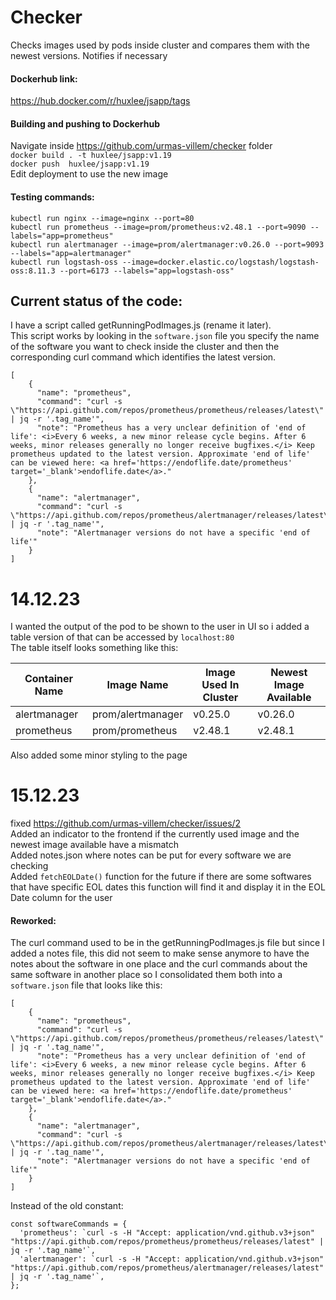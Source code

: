 # Checker

Checks images used by pods inside cluster and compares them with the newest versions. Notifies if necessary

#### Dockerhub link:
https://hub.docker.com/r/huxlee/jsapp/tags

#### Building and pushing to Dockerhub
Navigate inside https://github.com/urmas-villem/checker folder                                 
```docker build . -t huxlee/jsapp:v1.19```                            
```docker push  huxlee/jsapp:v1.19```                            
Edit deployment to use the new image                                  


#### Testing commands:
```kubectl run nginx --image=nginx --port=80```                    
```kubectl run prometheus --image=prom/prometheus:v2.48.1 --port=9090 --labels="app=prometheus"```                    
```kubectl run alertmanager --image=prom/alertmanager:v0.26.0 --port=9093 --labels="app=alertmanager"```    
```kubectl run logstash-oss --image=docker.elastic.co/logstash/logstash-oss:8.11.3 --port=6173 --labels="app=logstash-oss"```                           

## Current status of the code:

I have a script called getRunningPodImages.js (rename it later).                                      
This script works by looking in the ```software.json``` file you specify the name of the software you want to check inside the cluster and then the corresponding curl command which identifies the latest version.                                
```
[
    {
      "name": "prometheus",
      "command": "curl -s \"https://api.github.com/repos/prometheus/prometheus/releases/latest\" | jq -r '.tag_name'",
      "note": "Prometheus has a very unclear definition of 'end of life': <i>Every 6 weeks, a new minor release cycle begins. After 6 weeks, minor releases generally no longer receive bugfixes.</i> Keep prometheus updated to the latest version. Approximate 'end of life' can be viewed here: <a href='https://endoflife.date/prometheus' target='_blank'>endoflife.date</a>."
    },
    {
      "name": "alertmanager",
      "command": "curl -s \"https://api.github.com/repos/prometheus/alertmanager/releases/latest\" | jq -r '.tag_name'",
      "note": "Alertmanager versions do not have a specific 'end of life'"
    }
]
```                                                                 

# 14.12.23
I wanted the output of the pod to be shown to the user in UI so i added a table version of that can be accessed by ```localhost:80```                           
The table itself looks something like this:              

| Container Name | Image Name        | Image Used In Cluster | Newest Image Available |
|----------------|-------------------|----------------------|------------------------|
| alertmanager   | prom/alertmanager | v0.25.0              | v0.26.0                |
| prometheus     | prom/prometheus   | v2.48.1              | v2.48.1                | 

Also added some minor styling to the page                                        

# 15.12.23
fixed https://github.com/urmas-villem/checker/issues/2                 
Added an indicator to the frontend if the currently used image and the newest image available have a mismatch                         
Added notes.json where notes can be put for every software we are checking                                  
Added ```fetchEOLDate()``` function for the future if there are some softwares that have specific EOL dates this function will find it and display it in the EOL Date column for the user      
#### Reworked:
The curl command used to be in the getRunningPodImages.js file but since I added a notes file, this did not seem to make sense anymore to have the notes about the software in one place and the curl commands about the same software in another place so I consolidated them both into a ```software.json``` file that looks like this:
```
[
    {
      "name": "prometheus",
      "command": "curl -s \"https://api.github.com/repos/prometheus/prometheus/releases/latest\" | jq -r '.tag_name'",
      "note": "Prometheus has a very unclear definition of 'end of life': <i>Every 6 weeks, a new minor release cycle begins. After 6 weeks, minor releases generally no longer receive bugfixes.</i> Keep prometheus updated to the latest version. Approximate 'end of life' can be viewed here: <a href='https://endoflife.date/prometheus' target='_blank'>endoflife.date</a>."
    },
    {
      "name": "alertmanager",
      "command": "curl -s \"https://api.github.com/repos/prometheus/alertmanager/releases/latest\" | jq -r '.tag_name'",
      "note": "Alertmanager versions do not have a specific 'end of life'"
    }
]
```
Instead of the old constant:
```
const softwareCommands = {
  'prometheus': `curl -s -H "Accept: application/vnd.github.v3+json" "https://api.github.com/repos/prometheus/prometheus/releases/latest" | jq -r '.tag_name'`,
  'alertmanager': `curl -s -H "Accept: application/vnd.github.v3+json" "https://api.github.com/repos/prometheus/alertmanager/releases/latest" | jq -r '.tag_name'`,
};
``` 
